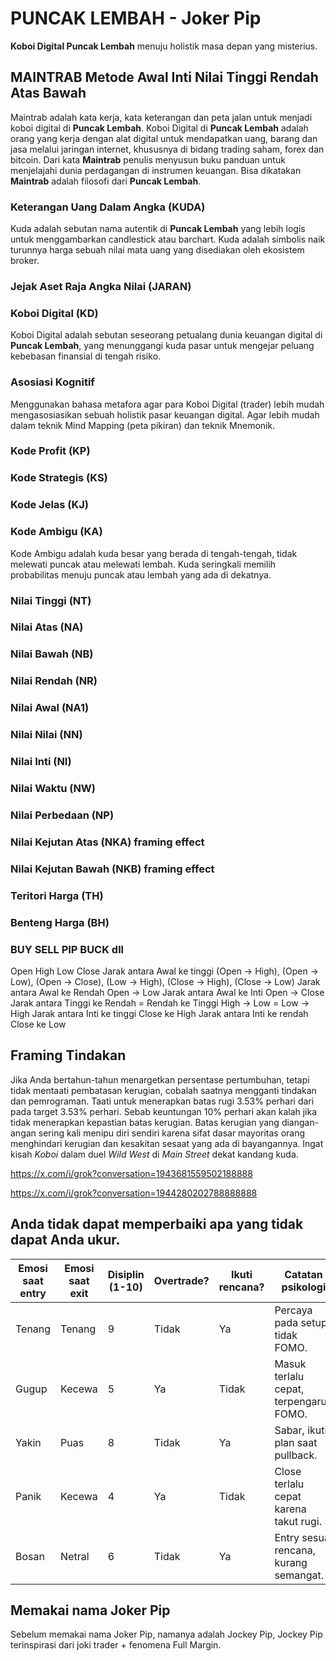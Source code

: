 # PUNCAK LEMBAH - Joker Pip
**Koboi Digital Puncak Lembah** menuju holistik masa depan yang misterius.
## MAINTRAB Metode Awal Inti Nilai Tinggi Rendah Atas Bawah
Maintrab adalah kata kerja, kata keterangan dan peta jalan untuk menjadi koboi digital di **Puncak Lembah**. Koboi Digital di **Puncak Lembah** adalah orang yang kerja dengan alat digital untuk mendapatkan uang, barang dan jasa melalui jaringan internet, khususnya di bidang trading saham, forex dan bitcoin. Dari kata **Maintrab** penulis menyusun buku panduan untuk menjelajahi dunia perdagangan di instrumen keuangan. Bisa dikatakan **Maintrab** adalah filosofi dari **Puncak Lembah**.
### Keterangan Uang Dalam Angka (KUDA)
Kuda adalah sebutan nama autentik di **Puncak Lembah** yang lebih logis untuk menggambarkan candlestick atau barchart. Kuda adalah simbolis naik turunnya harga sebuah nilai mata uang yang disediakan oleh ekosistem broker.
### Jejak Aset Raja Angka Nilai (JARAN)
### Koboi Digital (KD)
Koboi Digital adalah sebutan seseorang petualang dunia keuangan digital di **Puncak Lembah**, yang menunggangi kuda pasar untuk mengejar peluang kebebasan finansial di tengah risiko.
### Asosiasi Kognitif
Menggunakan bahasa metafora agar para Koboi Digital (trader) lebih mudah mengasosiasikan sebuah holistik pasar keuangan digital. Agar lebih mudah dalam teknik Mind Mapping (peta pikiran) dan teknik Mnemonik.
### Kode Profit (KP)
### Kode Strategis (KS)
### Kode Jelas (KJ)
### Kode Ambigu (KA)
Kode Ambigu adalah kuda besar yang berada di tengah-tengah, tidak melewati puncak atau melewati lembah. Kuda seringkali memilih probabilitas menuju puncak atau lembah yang ada di dekatnya.
### Nilai Tinggi (NT)
### Nilai Atas (NA)
### Nilai Bawah (NB)
### Nilai Rendah (NR)
### Nilai Awal (NA1)
### Nilai Nilai (NN)
### Nilai Inti (NI)
### Nilai Waktu (NW)
### Nilai Perbedaan (NP)
### Nilai Kejutan Atas (NKA) framing effect
### Nilai Kejutan Bawah (NKB) framing effect
### Teritori Harga (TH)
### Benteng Harga (BH)
### BUY SELL PIP BUCK dll


Open High Low Close
Jarak antara Awal ke tinggi (Open -> High), (Open -> Low), (Open -> Close), (Low -> High), (Close -> High), (Close -> Low)
Jarak antara Awal ke Rendah Open -> Low
Jarak antara Awal ke Inti Open -> Close
Jarak antara Tinggi ke Rendah = Rendah ke Tinggi High -> Low = Low -> High
Jarak antara Inti ke tinggi Close ke High
Jarak antara Inti ke rendah Close ke Low

## Framing Tindakan
Jika Anda bertahun-tahun menargetkan persentase pertumbuhan, tetapi tidak mentaati pembatasan kerugian, cobalah saatnya mengganti tindakan dan pemrograman. Taati untuk menerapkan batas rugi 3.53% perhari dari pada target 3.53% perhari. Sebab keuntungan 10% perhari akan kalah jika tidak menerapkan kepastian batas kerugian. Batas kerugian yang diangan-angan sering kali menipu diri sendiri karena sifat dasar mayoritas orang menghindari kerugian dan kesakitan sesaat yang ada di bayangannya. Ingat kisah *Koboi* dalam duel *Wild West* di *Main Street* dekat kandang kuda.

https://x.com/i/grok?conversation=1943681559502188888

https://x.com/i/grok?conversation=1944280202788888888

## Anda tidak dapat memperbaiki apa yang tidak dapat Anda ukur. 

| Emosi saat entry | Emosi saat exit | Disiplin (1-10) | Overtrade? | Ikuti rencana? | Catatan psikologi                        |
| ---------------- | --------------- | --------------- | ---------- | -------------- | --------------------------------------- |
| Tenang           | Tenang          | 9               | Tidak      | Ya             | Percaya pada setup, tidak FOMO.         |
| Gugup            | Kecewa          | 5               | Ya         | Tidak          | Masuk terlalu cepat, terpengaruh FOMO. |
| Yakin            | Puas            | 8               | Tidak      | Ya             | Sabar, ikuti plan saat pullback.        |
| Panik           | Kecewa          | 4               | Ya         | Tidak          | Close terlalu cepat karena takut rugi. |
| Bosan            | Netral          | 6               | Tidak      | Ya             | Entry sesuai rencana, kurang semangat.  |

## Memakai nama Joker Pip

Sebelum memakai nama Joker Pip, namanya adalah Jockey Pip, Jockey Pip terinspirasi dari joki trader + fenomena Full Margin.

